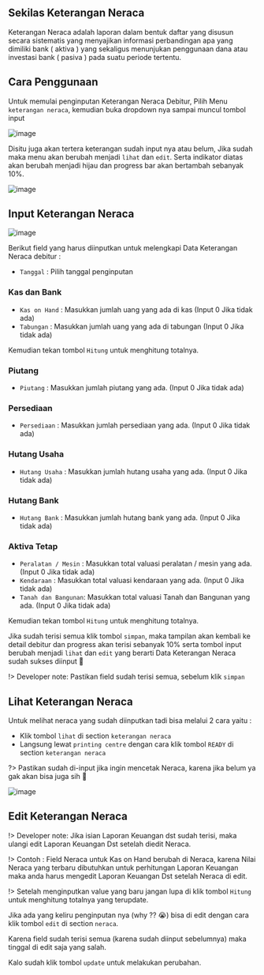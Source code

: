 ## Sekilas Keterangan Neraca

Keterangan Neraca adalah laporan dalam bentuk daftar yang disusun secara sistematis yang 
menyajikan informasi perbandingan apa yang dimiliki bank ( aktiva ) yang sekaligus 
menunjukan penggunaan dana atau investasi bank ( pasiva ) pada suatu periode tertentu.

## Cara Penggunaan

Untuk memulai penginputan Keterangan Neraca Debitur, Pilih Menu `keterangan neraca`, kemudian buka dropdown nya sampai muncul tombol input 

![image](https://user-images.githubusercontent.com/45744788/199665918-02dd1ae8-36ae-45f4-af55-f7e4df3ba670.png)

Disitu juga akan tertera keterangan sudah input nya atau belum, Jika sudah maka menu akan berubah menjadi `lihat` dan `edit`.
Serta indikator diatas akan berubah menjadi hijau dan progress bar akan bertambah sebanyak 10%.

![image](https://user-images.githubusercontent.com/45744788/199666175-151ab76e-4515-42e9-b38b-78054278f822.png)


## Input Keterangan Neraca

![image](https://user-images.githubusercontent.com/45744788/199667618-59e65b66-986b-4c25-b733-bbd2e9c5e261.png)

Berikut field yang harus diinputkan untuk melengkapi Data Keterangan Neraca debitur :

- `Tanggal` : Pilih tanggal penginputan

### Kas dan Bank
- `Kas on Hand` : Masukkan jumlah uang yang ada di kas (Input 0 Jika tidak ada)
- `Tabungan` : Masukkan jumlah uang yang ada di tabungan (Input 0 Jika tidak ada)

Kemudian tekan tombol `Hitung` untuk menghitung totalnya.


### Piutang
- `Piutang` : Masukkan jumlah piutang yang ada. (Input 0 Jika tidak ada)

### Persediaan
- `Persediaan` : Masukkan jumlah persediaan yang ada. (Input 0 Jika tidak ada)

### Hutang Usaha
- `Hutang Usaha` : Masukkan jumlah hutang usaha yang ada. (Input 0 Jika tidak ada)

### Hutang Bank
- `Hutang Bank` : Masukkan jumlah hutang bank yang ada. (Input 0 Jika tidak ada)

### Aktiva Tetap
- `Peralatan / Mesin` : Masukkan total valuasi peralatan / mesin yang ada. (Input 0 Jika tidak ada)
- `Kendaraan` : Masukkan total valuasi kendaraan yang ada. (Input 0 Jika tidak ada) 
- `Tanah dan Bangunan`: Masukkan total valuasi Tanah dan Bangunan yang ada. (Input 0 Jika tidak ada)

Kemudian tekan tombol `Hitung` untuk menghitung totalnya.


Jika sudah terisi semua klik tombol `simpan`, maka tampilan akan kembali ke detail debitur
dan progress akan terisi sebanyak 10% serta tombol input berubah menjadi `lihat` dan `edit` yang berarti 
Data Keterangan Neraca sudah sukses diinput 🎉

!> Developer note: Pastikan field sudah terisi semua, sebelum klik `simpan`

## Lihat Keterangan Neraca

Untuk melihat neraca yang sudah diinputkan tadi bisa melalui 2 cara yaitu :
- Klik tombol `lihat` di section `keterangan neraca`
- Langsung lewat `printing centre` dengan cara klik tombol `READY` di section `keterangan neraca`

?> Pastikan sudah di-input jika ingin mencetak Neraca, karena jika belum ya gak akan bisa juga sih 🤣

![image](https://user-images.githubusercontent.com/45744788/199674160-9de59f02-18d7-4e77-8db4-10a211431389.png)

## Edit Keterangan Neraca

!> Developer note: Jika isian Laporan Keuangan dst sudah terisi, maka ulangi edit Laporan Keuangan Dst setelah diedit Neraca.

!> Contoh : Field Neraca untuk Kas on Hand berubah di Neraca, karena Nilai Neraca yang terbaru dibutuhkan 
untuk perhitungan Laporan Keuangan maka anda harus mengedit Laporan Keuangan Dst setelah Neraca di edit.

!> Setelah menginputkan value yang baru jangan lupa di klik tombol `Hitung` untuk menghitung totalnya yang terupdate.

Jika ada yang keliru penginputan nya (why ?? 😭) bisa di edit dengan cara klik tombol `edit` di section `neraca`.

Karena field sudah terisi semua (karena sudah diinput sebelumnya) maka tinggal di edit saja yang salah.

Kalo sudah klik tombol `update` untuk melakukan perubahan.
